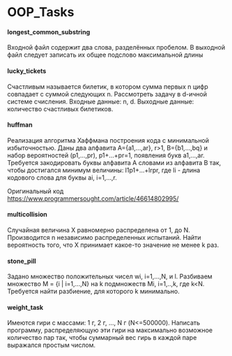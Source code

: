 # OOP_Tasks

#### longest_common_substring

Входной файл содержит два слова, разделённых пробелом. В выходной файл следует записать их общее подслово максимальной длины 

#### lucky_tickets

Счастливым называется билетик, в котором сумма первых n цифр совпадает с суммой следующих n. Рассмотреть задачу в d-ичной системе счисления.
Входные данные: n, d.
Выходные данные: количество счастливых билетиков.

#### huffman

Реализация алгоритма Хаффмана построения кода с минимальной избыточностью.
Даны два алфавита A={a1,…,ar}, r>1, B={b1,…,bq} и набор вероятностей (p1,…,pr), p1+…+pr=1, появления букв a1,…,ar. Требуется закодировать буквы алфавита A словами из алфавита B так, чтобы достигался минимум величины: l1p1+…+lrpr, где li - длина кодового слова для буквы ai, i=1,…,r.

Оригинальный код  https://www.programmersought.com/article/46614802995/

#### multicollision

Случайная величина X равномерно распределена от 1, до N. Производится n независимо распределенных испытаний. 
Найти вероятность того, что Х принимает какое-то значение не менее k раз.


#### stone_pill

Задано множество положительных чисел wi, i=1,...,N, и l. Разбиваем множество M = {i | i=1,...,N} на k подмножеств Mi, i=1,..,k, где k<N. 
Требуется найти разбиение, для которого k минимально.


#### weight_task

Имеются гири с массами: 1 г, 2 г, ..., N г  (N<=500000). Написать программу,  распределяющую эти гири на максимально возможное количество пар так, чтобы суммарный вес гирь в каждой паре выражался простым числом.


